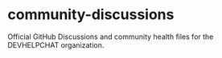 # community-discussions
Official GitHub Discussions and community health files for the DEVHELPCHAT organization.
